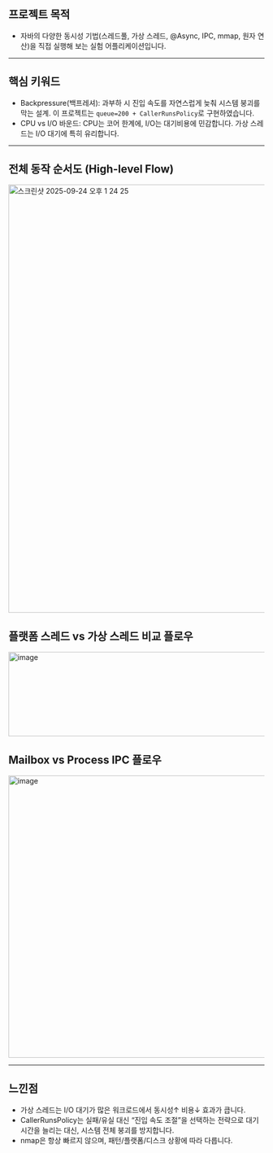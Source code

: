 ## 프로젝트 목적

- 자바의 다양한 동시성 기법(스레드풀, 가상 스레드, @Async, IPC, mmap, 원자 연산)을 직접 실행해 보는 실험 어플리케이션입니다.

---
## 핵심 키워드
- Backpressure(백프레셔):
  과부하 시 진입 속도를 자연스럽게 늦춰 시스템 붕괴를 막는 설계. 이 프로젝트는 `queue=200 + CallerRunsPolicy`로 구현하였습니다.
- CPU vs I/O 바운드:
  CPU는 코어 한계에, I/O는 대기비용에 민감합니다. 가상 스레드는 I/O 대기에 특히 유리합니다.


--- 
## 전체 동작 순서도 (High-level Flow)
<img width="1184" height="842" alt="스크린샷 2025-09-24 오후 1 24 25" src="https://github.com/user-attachments/assets/8ed42bc4-48c9-47c8-a139-710da5a2fc62" />


## 플랫폼 스레드 vs 가상 스레드 비교 플로우
<img width="1131" height="166" alt="image" src="https://github.com/user-attachments/assets/876825f9-b796-4593-96fc-b01bb1848709" />


## Mailbox vs Process IPC 플로우
<img width="784" height="555" alt="image" src="https://github.com/user-attachments/assets/ac1b3054-f4a9-4c57-b749-28ee145f2846" />


---
## 느낀점

- 가상 스레드는 I/O 대기가 많은 워크로드에서 동시성↑ 비용↓ 효과가 큽니다.
- CallerRunsPolicy는 실패/유실 대신 “진입 속도 조절”을 선택하는 전략으로 대기 시간을 늘리는 대신, 시스템 전체 붕괴를 방지합니다.
- nmap은 항상 빠르지 않으며, 패턴/플랫폼/디스크 상황에 따라 다릅니다.
